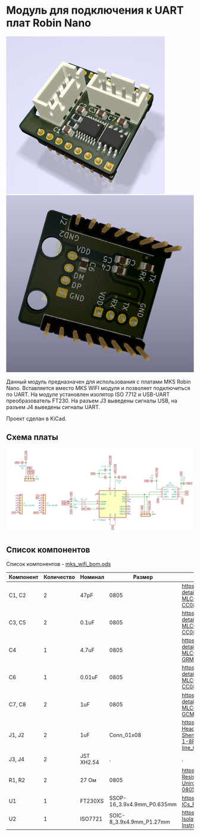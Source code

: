 # Модуль для подключения к UART плат Robin Nano

![Top](./img/mks_wifi_top.png)
![Bottom](./img/mks_wifi_bot.png)

Данный модуль предназначен для использования с платами MKS Robin Nano. Вставляется вместо MKS WIFI модуля и позволяет подключиться по UART. На модуле установлен изолятор ISO 7712 и USB-UART преобразователь FT230. На разъем J3 выведены сигналы USB, на разъем J4 выведены сигналы UART.

Проект сделан в KiCad.

## Схема платы

![Схема](./img/shematic.png)

## Список компонентов

Список компонентов - [mks_wifi_bom.ods](./bom/mks_wifi_bom.ods)

| Компонент  | Количество | Номинал | Размер | LCSC | Terra
| -----------| ---------- |---------|------- |----- |------- |
| C1, C2     | 2          | 47pF    | 0805   | <https://lcsc.com/product-detail/Multilayer-Ceramic-Capacitors-MLCC-SMD-SMT_YAGEO-CC0805JRNPO9BN470_C107118.html> | <https://spb.terraelectronica.ru/product/600072> |
| C3, C5     | 2          | 0.1uF   | 0805   | <https://lcsc.com/product-detail/Multilayer-Ceramic-Capacitors-MLCC-SMD-SMT_YAGEO-CC0805KRX7R9BB104_C49678.html> | <https://spb.terraelectronica.ru/product/251110> |
| C4         | 1          | 4.7uF   | 0805   | <https://lcsc.com/product-detail/Multilayer-Ceramic-Capacitors-MLCC-SMD-SMT_Murata-Electronics-GRM21BR61C475KA88L_C97915.html> | <https://spb.terraelectronica.ru/product/234492> |
| C6         | 1          | 0.01uF   | 0805   | <https://lcsc.com/product-detail/Multilayer-Ceramic-Capacitors-MLCC-SMD-SMT_YAGEO-CC0805KRX7R9BB103_C83170.html> | <https://spb.terraelectronica.ru/product/1350309> |
| C7, C8     | 2          | 1uF   | 0805   | <https://lcsc.com/product-detail/Multilayer-Ceramic-Capacitors-MLCC-SMD-SMT_Murata-Electronics-GCM21BR71H105KA03L_C126592.html> | <https://spb.terraelectronica.ru/product/884481> |
| J1, J2     | 2          | 1uF   | Conn_01x08 | <https://lcsc.com/product-detail/Pin-Header-Female-Header_Ckmtw-Shenzhen-Cankemeng-Headers-Pins-1-8P-2-54mm-Straight-line_C124381.html> | . |
| J3, J4     | 2          | JST XH2.54 |  .  |  . |
| R1, R2     | 2          | 27 Ом   | 0805   | <https://lcsc.com/product-detail/Chip-Resistor-Surface-Mount_UNI-ROYAL-Uniroyal-Elec-0805W8F270JT5E_C17594.html> | <https://spb.terraelectronica.ru/product/871706> |
| U1         | 1          | FT230XS | SSOP-16_3.9x4.9mm_P0.635mm | <https://lcsc.com/product-detail/USB-ICs_FTDI-FT230XS-R_C69082.html> | <https://spb.terraelectronica.ru/product/1339655> |
| U2         | 1          | ISO7721 | SOIC-8_3.9x4.9mm_P1.27mm | <https://lcsc.com/product-detail/Digital-Isolators_Texas-Instruments-Texas-Instruments-ISO7721DR_C366164.html> | <https://spb.terraelectronica.ru/product/2301597> |
